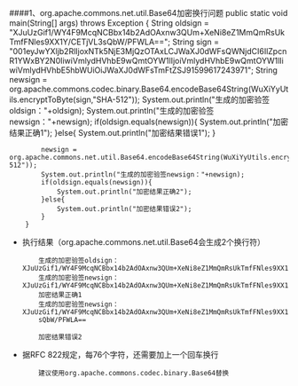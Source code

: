 ####1、org.apache.commons.net.util.Base64加密换行问题
        public static void main(String[] args) throws Exception {
            String oldsign = "XJuUzGif1/WY4F9McqNCBbx14b2AdOAxnw3QUm+XeNi8eZ1MmQmRsUkTmfFNles9XX1Y/CETjVL3sQbW/PFWLA==";
            String sign = "001eyJwYXljb2RlIjoxNTk5NjE3MjQzOTAxLCJWaXJ0dWFsQWNjdCI6IlZpcnR1YWxBY2N0IiwiVmlydHVhbE9wQmtOYW1lIjoiVmlydHVhbE9wQmtOYW1lIiwiVmlydHVhbE5hbWUiOiJWaXJ0dWFsTmFtZSJ91599617243971";
            String newsign = org.apache.commons.codec.binary.Base64.encodeBase64String(WuXiYyUtils.encryptToByte(sign,"SHA-512"));
            System.out.println("生成的加密验签oldsign："+oldsign);
            System.out.println("生成的加密验签newsign："+newsign);
            if(oldsign.equals(newsign)){
                System.out.println("加密结果正确1");
            }else{
                System.out.println("加密结果错误1");
            }
    
            newsign = org.apache.commons.net.util.Base64.encodeBase64String(WuXiYyUtils.encryptToByte(sign,"SHA-512"));
            System.out.println("生成的加密验签newsign："+newsign);
            if(oldsign.equals(newsign)){
                System.out.println("加密结果正确2");
            }else{
                System.out.println("加密结果错误2");
            }
        }
        
-   执行结果（org.apache.commons.net.util.Base64会生成2个换行符）
    
            生成的加密验签oldsign：XJuUzGif1/WY4F9McqNCBbx14b2AdOAxnw3QUm+XeNi8eZ1MmQmRsUkTmfFNles9XX1Y/CETjVL3sQbW/PFWLA==
            生成的加密验签newsign：XJuUzGif1/WY4F9McqNCBbx14b2AdOAxnw3QUm+XeNi8eZ1MmQmRsUkTmfFNles9XX1Y/CETjVL3sQbW/PFWLA==
            加密结果正确1
            生成的加密验签newsign：XJuUzGif1/WY4F9McqNCBbx14b2AdOAxnw3QUm+XeNi8eZ1MmQmRsUkTmfFNles9XX1Y/CETjVL3
            sQbW/PFWLA==
                
            加密结果错误2
-   据RFC 822规定，每76个字符，还需要加上一个回车换行

            建议使用org.apache.commons.codec.binary.Base64替换